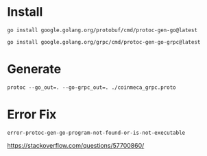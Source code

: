 # Install

```
go install google.golang.org/protobuf/cmd/protoc-gen-go@latest

go install google.golang.org/grpc/cmd/protoc-gen-go-grpc@latest
```


# Generate

```
protoc --go_out=. --go-grpc_out=. ./coinmeca_grpc.proto
```


# Error Fix

```
error-protoc-gen-go-program-not-found-or-is-not-executable
```

https://stackoverflow.com/questions/57700860/
